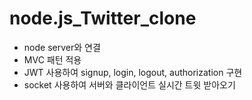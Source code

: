 # node.js_Twitter_clone

- node server와 연결
- MVC 패턴 적용
- JWT 사용하여 signup, login, logout, authorization 구현
- socket 사용하여 서버와 클라이언트 실시간 트윗 받아오기
